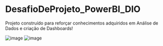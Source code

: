 # DesafioDeProjeto_PowerBI_DIO
Projeto construído para reforçar conhecimentos adquiridos em Análise de Dados e criação de Dashboards!

![image](https://github.com/Jonhy-Willy/DesafioDeProjeto_PowerBI_DIO/assets/101985815/960c0095-952b-4b53-870e-04b470615f81)
![image](https://github.com/Jonhy-Willy/DesafioDeProjeto_PowerBI_DIO/assets/101985815/bdcf7499-3329-4c14-ab51-61d433bdaaa4)
